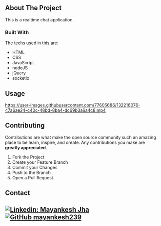 
<!-- ABOUT THE PROJECT -->
## About The Project

This is a realtime chat application.

### Built With

The techs used in this are:
* HTML
* CSS
* JavaScript
* nodeJS
* jQuery
* socketio


<!-- USAGE EXAMPLES -->
## Usage
https://user-images.githubusercontent.com/77605686/132216076-47a6ae24-c40c-48bd-8ba4-dc69b3a6a4c8.mp4


<!-- CONTRIBUTING -->
## Contributing

Contributions are what make the open source community such an amazing place to be learn, inspire, and create. Any contributions you make are **greatly appreciated**.

1. Fork the Project
2. Create your Feature Branch
3. Commit your Changes 
4. Push to the Branch 
5. Open a Pull Request


<!-- CONTACT -->
## Contact
[![Linkedin: Mayankesh Jha](https://img.shields.io/badge/-Mayankesh-blue?style=flat-square&logo=Linkedin&logoColor=white&link=https://www.linkedin.com/in/mayankesh-jha-15446b206/)](https://www.linkedin.com/in/mayankesh-jha-15446b206/)
[![GitHub mayankesh239](https://img.shields.io/github/followers/mayankesh239?label=follow&style=social)](https://github.com/mayankesh239)
<br/>
---

